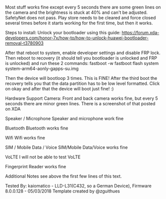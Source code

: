 Most stuff works fine except every 5 seconds there are some green lines on the camera and the brightness is stuck at 40% and can't be adjusted. SafetyNet does not pass. Play store needs to be cleared and force closed several times before it starts working for the first time, but then it works. 

Steps to install: Unlock your bootloader using this guide: https://forum.xda-developers.com/honor-7x/how-to/how-to-unlock-huawei-bootloader-removal-t3780903

After that reboot to system, enable developer settings and disable FRP lock. Then reboot to recovery (it should tell you bootloader is unlocked and FRP is unlocked) and run these 2 commands: 
fastboot -w
fastboot flash system system-arm64-aonly-gapps-su.img

Then the device will bootloop 3 times. This is FINE! After the third boot the recovery tells you that the data partition has to be low level formatted. Click on okay and after that the device will boot just fine! :)

Hardware Support
Camera:
Front and back camera works fine, but every 5 seconds there are minor green lines. There is a screenshot of that posted on XDA

Speaker / Microphone
Speaker and microphone work fine

Bluetooth
Bluetooth works fine

Wifi
Wifi works fine

SIM / Mobile Data / Voice
SIM/Mobile Data/Voice works fine

VoLTE
I will not be able to test VoLTE

Fingerprint Reader
works fine

Additional Notes
see above the first few lines of this text.

Tested By:
kaiomatico - LLD-L31(C432, so a German Device), Firmware 8.0.0.128 - 05/03/2018
Template created by @zguithues